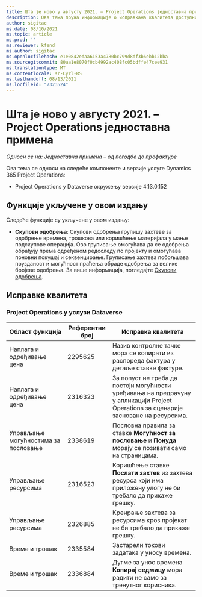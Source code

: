 ```yaml
---
title: Шта је ново у августу 2021. – Project Operations једноставна примена
description: Ова тема пружа информације о исправкама квалитета доступним у издању услуге Project Operations једноставна примена за август 2021. године.
author: sigitac
ms.date: 08/10/2021
ms.topic: article
ms.prod: ''
ms.reviewer: kfend
ms.author: sigitac
ms.openlocfilehash: e1e0842edaa6153a4780bc799d8df3b6ebb12bba
ms.sourcegitcommit: 80aa1e8070f0cb4992ac408fc05bdffe47cee931
ms.translationtype: MT
ms.contentlocale: sr-Cyrl-RS
ms.lasthandoff: 08/13/2021
ms.locfileid: "7323524"
---
```

# <a name="whats-new-august-2021---project-operations-lite-deployment"></a>Шта је ново у августу 2021. – Project Operations једноставна примена

_Односи се на: Једноставна примена – од погодбе до профактуре_

Ова тема се односи на следеће компоненте и верзије услуге Dynamics 365 Project Operations:

  - Project Operations у Dataverse окружењу верзије 4.13.0.152

## <a name="features-included-in-this-release"></a>Функције укључене у овом издању

Следеће функције су укључене у овом издању:

- **Скупови одобрења**: Скупови одобрења групишу захтеве за одобрење времена, трошкова или коришћење материјала у мање подскупове операција. Ово груписање омогућава да се одобрења обрађују према одређеном редоследу по пројекту и омогућава поновни покушај и секвенцирање. Груписање захтева побољшава поузданост и могућност праћења обраде одобрења за велике бројеве одобрења. За више информација, погледајте [Скупови одобрења](../../approvals/approval-sets.md).

## <a name="quality-updates"></a>Исправке квалитета

### <a name="project-operations-on-dataverse"></a>Project Operations у услузи Dataverse

| **Област функција** | **Референтни број** | **Исправка квалитета** |
| --- | --- | --- |
| Наплата и одређивање цена | 2295625 | Назив контролне тачке мора се копирати из распореда фактура у детаље ставке фактуре. |
| Наплата и одређивање цена | 2316323 | За попуст не треба да постоји могућности уређивања на предрачуну у апликацији Project Operations за сценарије засноване на ресурсима. |
| Управљање могућностима за пословање | 2338619 | Пословна правила за ставке **Могућност за пословање** и **Понуда** морају се позивати само на страницама. |
| Управљање ресурсима | 2316523 | Коришћење ставке **Послати захтев** из захтева ресурса који има приложену улогу не би требало да прикаже грешку. |
| Управљање ресурсима | 2326885 | Креирање захтева за ресурсима кроз пројекат не би требало да прикаже грешку. |
| Време и трошак | 2335584 | Застарели токови задатака у уносу времена. |
| Време и трошак | 2336884 | Дугме за унос времена **Копирај седмицу** мора радити не само за тренутног корисника. |
